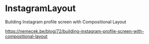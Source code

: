 # InstagramLayout
Building Instagram profile screen with Compositional Layout

https://nemecek.be/blog/72/building-instagram-profile-screen-with-compositional-layout


